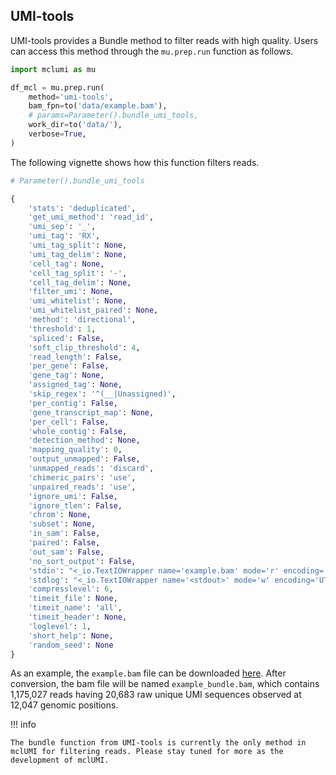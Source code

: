 ## UMI-tools

UMI-tools provides a Bundle method to filter reads with high quality. Users can access this method through the `mu.prep.run` function as follows.

``` py linenums="1"
import mclumi as mu

df_mcl = mu.prep.run(
    method='umi-tools',
    bam_fpn=to('data/example.bam'),
    # params=Parameter().bundle_umi_tools,
    work_dir=to('data/'),
    verbose=True,
)
```

The following vignette shows how this function filters reads.

``` py
# Parameter().bundle_umi_tools

{
    'stats': 'deduplicated',
    'get_umi_method': 'read_id',
    'umi_sep': '_',
    'umi_tag': 'RX',
    'umi_tag_split': None,
    'umi_tag_delim': None,
    'cell_tag': None,
    'cell_tag_split': '-',
    'cell_tag_delim': None,
    'filter_umi': None,
    'umi_whitelist': None,
    'umi_whitelist_paired': None,
    'method': 'directional',
    'threshold': 1,
    'spliced': False,
    'soft_clip_threshold': 4,
    'read_length': False,
    'per_gene': False,
    'gene_tag': None,
    'assigned_tag': None,
    'skip_regex': '^(__|Unassigned)',
    'per_contig': False,
    'gene_transcript_map': None,
    'per_cell': False,
    'whole_contig': False,
    'detection_method': None,
    'mapping_quality': 0,
    'output_unmapped': False,
    'unmapped_reads': 'discard',
    'chimeric_pairs': 'use',
    'unpaired_reads': 'use',
    'ignore_umi': False,
    'ignore_tlen': False,
    'chrom': None,
    'subset': None,
    'in_sam': False,
    'paired': False,
    'out_sam': False,
    'no_sort_output': False,
    'stdin': "<_io.TextIOWrapper name='example.bam' mode='r' encoding='UTF-8'>",
    'stdlog': "<_io.TextIOWrapper name='<stdout>' mode='w' encoding='UTF-8'>", 'log2stderr': False,
    'compresslevel': 6,
    'timeit_file': None,
    'timeit_name': 'all',
    'timeit_header': None,
    'loglevel': 1,
    'short_help': None,
    'random_seed': None
}
```

As an example, the `example.bam` file can be downloaded [here](https://github.com/cribbslab/mclumi/releases/download/v0.0.1/example_bundle.bam). After conversion, the bam file will be named `example_bundle.bam`, which contains 1,175,027 reads having 20,683 raw unique UMI sequences observed at 12,047 genomic positions.

!!! info

    The bundle function from UMI-tools is currently the only method in mclUMI for filtering reads. Please stay tuned for more as the development of mclUMI.

